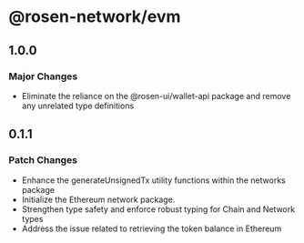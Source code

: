 # @rosen-network/evm

## 1.0.0

### Major Changes

- Eliminate the reliance on the @rosen-ui/wallet-api package and remove any unrelated type definitions

## 0.1.1

### Patch Changes

- Enhance the generateUnsignedTx utility functions within the networks package
- Initialize the Ethereum network package.
- Strengthen type safety and enforce robust typing for Chain and Network types
- Address the issue related to retrieving the token balance in Ethereum
